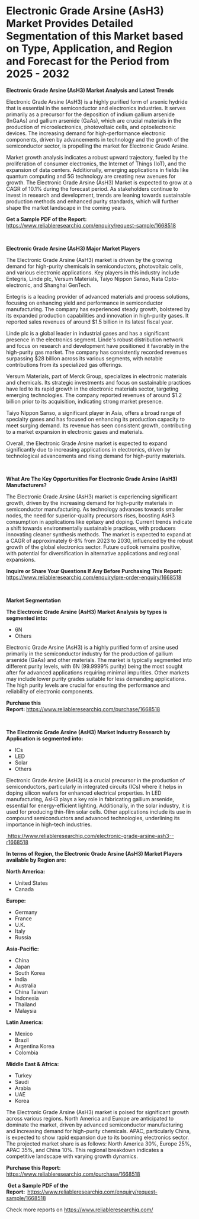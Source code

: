 <p><h1>Electronic Grade Arsine (AsH3) Market Provides Detailed Segmentation of this Market based on Type, Application, and Region and Forecast for the Period from 2025 - 2032</h1></p><p><strong>Electronic Grade Arsine (AsH3) Market Analysis and Latest Trends</strong></p>
<p><p>Electronic Grade Arsine (AsH3) is a highly purified form of arsenic hydride that is essential in the semiconductor and electronics industries. It serves primarily as a precursor for the deposition of indium gallium arsenide (InGaAs) and gallium arsenide (GaAs), which are crucial materials in the production of microelectronics, photovoltaic cells, and optoelectronic devices. The increasing demand for high-performance electronic components, driven by advancements in technology and the growth of the semiconductor sector, is propelling the market for Electronic Grade Arsine.</p><p>Market growth analysis indicates a robust upward trajectory, fueled by the proliferation of consumer electronics, the Internet of Things (IoT), and the expansion of data centers. Additionally, emerging applications in fields like quantum computing and 5G technology are creating new avenues for growth. The Electronic Grade Arsine (AsH3) Market is expected to grow at a CAGR of 10.1% during the forecast period. As stakeholders continue to invest in research and development, trends are leaning towards sustainable production methods and enhanced purity standards, which will further shape the market landscape in the coming years.</p></p>
<p><strong>Get a Sample PDF of the Report:&nbsp;</strong> <a href="https://www.reliableresearchiq.com/enquiry/request-sample/1668518?utm_campaign=1140&utm_medium=2&utm_source=Github&utm_content=ia&utm_term=13022025&utm_id=electronic-grade-arsine-ash3">https://www.reliableresearchiq.com/enquiry/request-sample/1668518</a></p>
<p>&nbsp;</p>
<p><strong>Electronic Grade Arsine (AsH3) Major Market Players</strong></p>
<p><p>The Electronic Grade Arsine (AsH3) market is driven by the growing demand for high-purity chemicals in semiconductors, photovoltaic cells, and various electronic applications. Key players in this industry include Entegris, Linde plc, Versum Materials, Taiyo Nippon Sanso, Nata Opto-electronic, and Shanghai GenTech.</p><p>Entegris is a leading provider of advanced materials and process solutions, focusing on enhancing yield and performance in semiconductor manufacturing. The company has experienced steady growth, bolstered by its expanded production capabilities and innovation in high-purity gases. It reported sales revenues of around $1.5 billion in its latest fiscal year.</p><p>Linde plc is a global leader in industrial gases and has a significant presence in the electronics segment. Linde's robust distribution network and focus on research and development have positioned it favorably in the high-purity gas market. The company has consistently recorded revenues surpassing $28 billion across its various segments, with notable contributions from its specialized gas offerings.</p><p>Versum Materials, part of Merck Group, specializes in electronic materials and chemicals. Its strategic investments and focus on sustainable practices have led to its rapid growth in the electronic materials sector, targeting emerging technologies. The company reported revenues of around $1.2 billion prior to its acquisition, indicating strong market presence.</p><p>Taiyo Nippon Sanso, a significant player in Asia, offers a broad range of specialty gases and has focused on enhancing its production capacity to meet surging demand. Its revenue has seen consistent growth, contributing to a market expansion in electronic gases and materials.</p><p>Overall, the Electronic Grade Arsine market is expected to expand significantly due to increasing applications in electronics, driven by technological advancements and rising demand for high-purity materials.</p></p>
<p>&nbsp;</p>
<p><strong>What Are The Key Opportunities For Electronic Grade Arsine (AsH3) Manufacturers?</strong></p>
<p><p>The Electronic Grade Arsine (AsH3) market is experiencing significant growth, driven by the increasing demand for high-purity materials in semiconductor manufacturing. As technology advances towards smaller nodes, the need for superior-quality precursors rises, boosting AsH3 consumption in applications like epitaxy and doping. Current trends indicate a shift towards environmentally sustainable practices, with producers innovating cleaner synthesis methods. The market is expected to expand at a CAGR of approximately 6-8% from 2023 to 2030, influenced by the robust growth of the global electronics sector. Future outlook remains positive, with potential for diversification in alternative applications and regional expansions.</p></p>
<p><strong>Inquire or Share Your Questions If Any Before Purchasing This Report:</strong> <a href="https://www.reliableresearchiq.com/enquiry/pre-order-enquiry/1668518?utm_campaign=1140&utm_medium=2&utm_source=Github&utm_content=ia&utm_term=13022025&utm_id=electronic-grade-arsine-ash3">https://www.reliableresearchiq.com/enquiry/pre-order-enquiry/1668518</a></p>
<p>&nbsp;</p>
<p><strong>Market Segmentation</strong></p>
<p><strong>The Electronic Grade Arsine (AsH3) Market Analysis by types is segmented into:</strong></p>
<p><ul><li>6N</li><li>Others</li></ul></p>
<p><p>Electronic Grade Arsine (AsH3) is a highly purified form of arsine used primarily in the semiconductor industry for the production of gallium arsenide (GaAs) and other materials. The market is typically segmented into different purity levels, with 6N (99.9999% purity) being the most sought after for advanced applications requiring minimal impurities. Other markets may include lower purity grades suitable for less demanding applications. The high purity levels are crucial for ensuring the performance and reliability of electronic components.</p></p>
<p><strong>Purchase this Report:&nbsp;</strong><a href="https://www.reliableresearchiq.com/purchase/1668518?utm_campaign=1140&utm_medium=2&utm_source=Github&utm_content=ia&utm_term=13022025&utm_id=electronic-grade-arsine-ash3">https://www.reliableresearchiq.com/purchase/1668518</a></p>
<p>&nbsp;</p>
<p><strong>The Electronic Grade Arsine (AsH3) Market Industry Research by Application is segmented into:</strong></p>
<p><ul><li>ICs</li><li>LED</li><li>Solar</li><li>Others</li></ul></p>
<p><p>Electronic Grade Arsine (AsH3) is a crucial precursor in the production of semiconductors, particularly in integrated circuits (ICs) where it helps in doping silicon wafers for enhanced electrical properties. In LED manufacturing, AsH3 plays a key role in fabricating gallium arsenide, essential for energy-efficient lighting. Additionally, in the solar industry, it is used for producing thin-film solar cells. Other applications include its use in compound semiconductors and advanced technologies, underlining its importance in high-tech industries.</p></p>
<p><a href="https://www.reliableresearchiq.com/electronic-grade-arsine-ash3--r1668518?utm_campaign=1140&utm_medium=2&utm_source=Github&utm_content=ia&utm_term=13022025&utm_id=electronic-grade-arsine-ash3">&nbsp;https://www.reliableresearchiq.com/electronic-grade-arsine-ash3--r1668518</a></p>
<p><strong>In terms of Region, the Electronic Grade Arsine (AsH3) Market Players available by Region are:</strong></p>
<p>
    <p> <strong> North America: </strong>
        <ul>
            <li>United States</li>
            <li>Canada</li>
        </ul>
        </p> 
    <p> <strong> Europe: </strong>
        <ul>
            <li>Germany</li>
            <li>France</li>
            <li>U.K.</li>
            <li>Italy</li>
            <li>Russia</li>
        </ul>
        </p> 
    <p> <strong> Asia-Pacific: </strong>
        <ul>
            <li>China</li>
            <li>Japan</li>
            <li>South Korea</li>
            <li>India</li>
            <li>Australia</li>
            <li>China Taiwan</li>
            <li>Indonesia</li>
            <li>Thailand</li>
            <li>Malaysia</li>
        </ul>
        </p> 
    <p> <strong> Latin America: </strong>
        <ul>
            <li>Mexico</li>
            <li>Brazil</li>
            <li>Argentina Korea</li>
            <li>Colombia</li>
        </ul>
        </p> 
    <p> <strong> Middle East & Africa: </strong>
        <ul>
            <li>Turkey</li>
            <li>Saudi</li>
            <li>Arabia</li>
            <li>UAE</li>
            <li>Korea</li>
        </ul>
    </p>
    </p>
<p><p>The Electronic Grade Arsine (AsH3) market is poised for significant growth across various regions. North America and Europe are anticipated to dominate the market, driven by advanced semiconductor manufacturing and increasing demand for high-purity chemicals. APAC, particularly China, is expected to show rapid expansion due to its booming electronics sector. The projected market share is as follows: North America 30%, Europe 25%, APAC 35%, and China 10%. This regional breakdown indicates a competitive landscape with varying growth dynamics.</p></p>
<p><strong>Purchase this Report: </strong><a href="https://www.reliableresearchiq.com/purchase/1668518?utm_campaign=1140&utm_medium=2&utm_source=Github&utm_content=ia&utm_term=13022025&utm_id=electronic-grade-arsine-ash3">https://www.reliableresearchiq.com/purchase/1668518</a></p>
<p>&nbsp;<strong>Get a Sample PDF of the Report:&nbsp;&nbsp;</strong><a href="https://www.reliableresearchiq.com/enquiry/request-sample/1668518?utm_campaign=1140&utm_medium=2&utm_source=Github&utm_content=ia&utm_term=13022025&utm_id=electronic-grade-arsine-ash3">https://www.reliableresearchiq.com/enquiry/request-sample/1668518</a></p>
<p><strong></strong></p>
<p>Check more reports on <a href="https://www.reliableresearchiq.com/?utm_campaign=1140&utm_medium=2&utm_source=Github&utm_content=ia&utm_term=13022025&utm_id=electronic-grade-arsine-ash3">https://www.reliableresearchiq.com/</a></p>